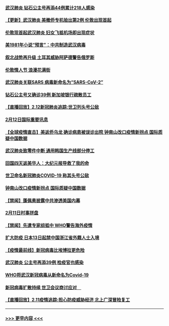 #### [武汉肺炎 钻石公主号再添44例累计218人感染](../pages/prog202/a102776089.md?t=02131402) 
#### [【更新】武汉肺炎 美撤侨专机验出第2例 伦敦出现首起](../pages/prog202/a102770740.md?t=02131402) 
#### [伦敦现首起武汉肺炎 妇女飞抵机场即出现症状](../pages/prog202/a102776031.md?t=02131402) 
#### [美1981年小说“预言”：中共制造武汉病毒](../pages/prog202/a102775980.md?t=02131402) 
#### [叙北战势再升级 土耳其威胁阿萨德警告俄罗斯](../pages/prog202/a102775904.md?t=02131402) 
#### [伦敦情人节 浪漫花满街](../pages/prog202/a102775786.md?t=02131402) 
#### [武汉肺炎关联SARS 病毒新命名为“SARS-CoV-2”](../pages/prog202/a102775719.md?t=02131402) 
#### [钻石公主号又确诊39例 新加坡银行疏散员工](../pages/prog202/a102775691.md?t=02131402) 
#### [【直播回放】2.12新冠肺炎追踪:世卫列头号公敌](../pages/prog202/a102775541.md?t=02131402) 
#### [2月12日国际重要讯息](../pages/prog202/a102775437.md?t=02131402) 
#### [【全球疫情直击】美返侨乌龙 确诊病患被误诊出院 钟南山改口疫情新拐点 国际质疑中国数据](../pages/prog202/a102775378.md?t=02131402) 
#### [武汉肺炎致零件中断 通用韩国生产线部分停工](../pages/prog202/a102775365.md?t=02131402) 
#### [回国四天返美华人：大纪元报导救了我的命](../pages/prog202/a102775342.md?t=02131402) 
#### [世卫命名新冠肺炎COVID-19 称其头号公敌](../pages/prog202/a102775196.md?t=02131402) 
#### [钟南山改口疫情新拐点 国际质疑中国数据](../pages/prog202/a102775178.md?t=02131402) 
#### [【禁闻】蓬佩奥披露中共渗透美国内幕](../pages/prog202/a102775129.md?t=02131402) 
#### [2月11日时事拼盘](../pages/prog202/a102775140.md?t=02131402) 
#### [【禁闻】先遣专家组抵中 WHO警告海外疫情](../pages/prog202/a102775112.md?t=02131402) 
#### [扩大防疫 日本13日起禁中国浙江省外籍人士入境](../pages/prog202/a102775051.md?t=02131402) 
#### [【疫情最前线】新冠病毒比埃博拉更危险](../pages/prog202/a102775043.md?t=02131402) 
#### [武汉肺炎 公主号再添39例 检疫官也感染](../pages/prog202/a102775031.md?t=02131402) 
#### [WHO将武汉新冠病毒从新命名为Covid-19](../pages/prog202/a102774891.md?t=02131402) 
#### [新冠病毒扩散持续 世卫会议商讨应对　](../pages/prog202/a102774850.md?t=02131402) 
#### [【直播回放】2.11疫情追踪:担心防疫威胁经济 北上广深冒险复工](../pages/prog202/a102774741.md?t=02131402) 

----
#### [ >>> 更早内容 <<< ](../indexes/prog202-earlier.md)

